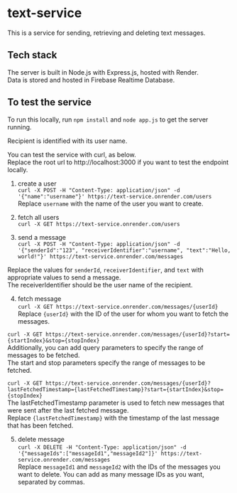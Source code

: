 # text-service

This is a service for sending, retrieving and deleting text messages.

## Tech stack
The server is built in Node.js with Express.js, hosted with Render.     
Data is stored and hosted in Firebase Realtime Database.    
  
## To test the service
To run this locally, run `npm install` and `node app.js` to get the server running.  

Recipient is identified with its user name.   

You can test the service with curl, as below.  
Replace the root url to http://localhost:3000 if you want to test the endpoint locally.  

1. create a user  
`curl -X POST -H "Content-Type: application/json" -d '{"name":"username"}' https://text-service.onrender.com/users`  
Replace `username` with the name of the user you want to create.

2. fetch all users  
`curl -X GET https://text-service.onrender.com/users`

3. send a message  
`curl -X POST -H "Content-Type: application/json" -d '{"senderId":"123", "receiverIdentifier":"username", "text":"Hello, world!"}' https://text-service.onrender.com/messages`  

Replace the values for `senderId`, `receiverIdentifier`, and `text` with appropriate values to send a message.  
The receiverIdentifier should be the user name of the recipient.

4. fetch message  
`curl -X GET https://text-service.onrender.com/messages/{userId}`  
Replace `{userId}` with the ID of the user for whom you want to fetch the messages.   

`curl -X GET https://text-service.onrender.com/messages/{userId}?start={startIndex}&stop={stopIndex}`  
Additionally, you can add query parameters to specify the range of messages to be fetched.   
The start and stop parameters specify the range of messages to be fetched.   

`curl -X GET https://text-service.onrender.com/messages/{userId}?lastFetchedTimestamp={lastFetchedTimestamp}?start={startIndex}&stop={stopIndex}`  
The lastFetchedTimestamp parameter is used to fetch new messages that were sent after the last fetched message.   
Replace `{lastFetchedTimestamp}` with the timestamp of the last message that has been fetched.  

5. delete message  
`curl -X DELETE -H "Content-Type: application/json" -d '{"messageIds":["messageId1","messageId2"]}' https://text-service.onrender.com/messages`  
Replace `messageId1` and `messageId2` with the IDs of the messages you want to delete. You can add as many message IDs as you want, separated by commas.

